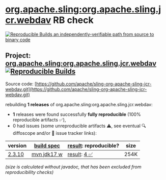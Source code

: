 [org.apache.sling:org.apache.sling.jcr.webdav](https://central.sonatype.com/artifact/org.apache.sling/org.apache.sling.jcr.webdav/versions) RB check
=======

[![Reproducible Builds](https://reproducible-builds.org/images/logos/rb.svg) an independently-verifiable path from source to binary code](https://reproducible-builds.org/)

## Project: [org.apache.sling:org.apache.sling.jcr.webdav](https://central.sonatype.com/artifact/org.apache.sling/org.apache.sling.jcr.webdav/versions) [![Reproducible Builds](https://img.shields.io/endpoint?url=https://raw.githubusercontent.com/jvm-repo-rebuild/reproducible-central/master/content/org/apache/sling/org.apache.sling.jcr.webdav/badge.json)](https://github.com/jvm-repo-rebuild/reproducible-central/blob/master/content/org/apache/sling/org.apache.sling.jcr.webdav/README.md)

Source code: [https://github.com/apache/sling-org-apache-sling-jcr-webdav.git](https://github.com/apache/sling-org-apache-sling-jcr-webdav.git)

rebuilding **1 releases** of org.apache.sling:org.apache.sling.jcr.webdav:
- **1** releases were found successfully **fully reproducible** (100% reproducible artifacts :white_check_mark:),
- 0 had issues (some unreproducible artifacts :warning:, see eventual :mag: diffoscope and/or :memo: issue tracker links):

| version | [build spec](/BUILDSPEC.md) | [result](https://reproducible-builds.org/docs/jvm/): reproducible? | size |
| -- | --------- | ------ | -- |
| [2.3.10](https://central.sonatype.com/artifact/org.apache.sling/org.apache.sling.jcr.webdav/2.3.10/pom) | [mvn jdk17 w](org.apache.sling.jcr.webdav-2.3.10.buildspec) | [result](org.apache.sling.jcr.webdav-2.3.10.buildinfo): [4 :white_check_mark: ](org.apache.sling.jcr.webdav-2.3.10.buildcompare) | 254K |

<i>(size is calculated without javadoc, that has been excluded from reproducibility checks)</i>
